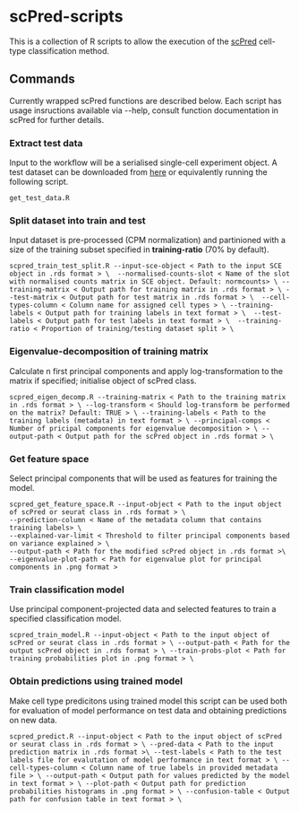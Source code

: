 # scPred-scripts
This is a collection of R scripts to allow the execution of the [scPred](https://github.com/powellgenomicslab/scPred) cell-type classification method.

## Commands

Currently wrapped scPred functions are described below. Each script has usage insructions available via --help, consult function documentation in scPred for further details.

### Extract test data
Input to the workflow will be a serialised single-cell experiment object. A test dataset can be downloaded from [here](https://scrnaseq-public-datasets.s3.amazonaws.com/scater-objects/pollen.rds) or equivalently running the following script.

```
get_test_data.R
```

### Split dataset into train and test 
Input dataset is pre-processed (CPM normalization) and partinioned with a size of the training subset specified in **training-ratio** (70% by default).

```
scpred_train_test_split.R --input-sce-object < Path to the input SCE object in .rds format > \  --normalised-counts-slot < Name of the slot with normalised counts matrix in SCE object. Default: normcounts> \ --training-matrix < Output path for training matrix in .rds format > \ --test-matrix < Output path for test matrix in .rds format > \  --cell-types-column < Column name for assigned cell types > \ --training-labels < Output path for training labels in text format > \  --test-labels < Output path for test labels in text format > \  --training-ratio < Proportion of training/testing dataset split > \ 
```

### Eigenvalue-decomposition of training matrix
Calculate n first principal components and apply log-transformation to the matrix if specified; initialise object of scPred class. 

```
scpred_eigen_decomp.R --training-matrix < Path to the training matrix in .rds format > \ --log-transform < Should log-transform be performed on the matrix? Default: TRUE > \ --training-labels < Path to the training labels (metadata) in text format > \ --principal-comps < Number of pricipal components for eigenvalue decomposition > \ --output-path < Output path for the scPred object in .rds format > \
```

### Get feature space
Select principal components that will be used as features for training the model.

```
scpred_get_feature_space.R --input-object < Path to the input object of scPred or seurat class in .rds format > \
--prediction-column < Name of the metadata column that contains training labels> \
--explained-var-limit < Threshold to filter principal components based on variance explained > \
--output-path < Path for the modified scPred object in .rds format >\
--eigenvalue-plot-path < Path for eigenvalue plot for principal components in .png format >
```

### Train classification model
Use principal component-projected data and selected features to train a specified classification model.

```
scpred_train_model.R --input-object < Path to the input object of scPred or seurat class in .rds format > \ --output-path < Path for the output scPred object in .rds format > \ --train-probs-plot < Path for training probabilities plot in .png format > \
```
### Obtain predictions using trained model
Make cell type predicitons using trained model this script can be used both for evaluation of model performance on test data and obtaining predictions on new data.

```
scpred_predict.R --input-object < Path to the input object of scPred or seurat class in .rds format > \ --pred-data < Path to the input prediction matrix in .rds format >\ --test-labels < Path to the test labels file for evalutation of model performance in text format > \ --cell-types-column < Column name of true labels in provided metadata file > \ --output-path < Output path for values predicted by the model in text format > \ --plot-path < Output path for prediction probabilities histograms in .png format > \ --confusion-table < Output path for confusion table in text format > \
```